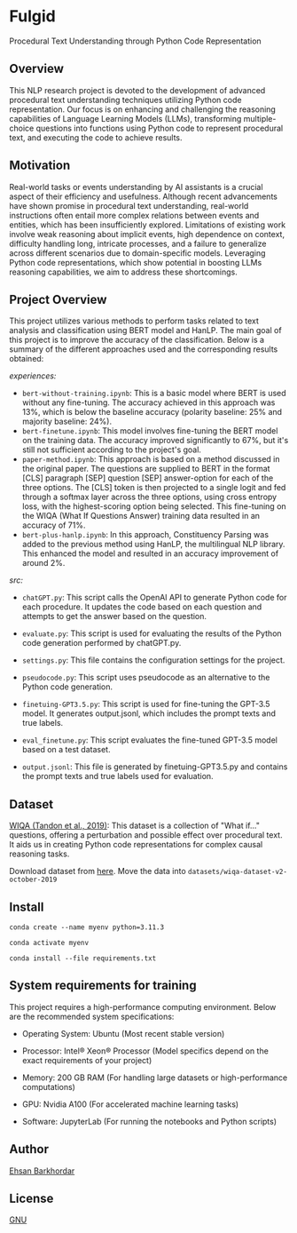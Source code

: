 # Fulgid

Procedural Text Understanding through Python Code Representation

## Overview
This NLP research project is devoted to the development of advanced procedural text understanding techniques utilizing Python code representation. Our focus is on enhancing and challenging the reasoning capabilities of Language Learning Models (LLMs), transforming multiple-choice questions into functions using Python code to represent procedural text, and executing the code to achieve results.

## Motivation
Real-world tasks or events understanding by AI assistants is a crucial aspect of their efficiency and usefulness. Although recent advancements have shown promise in procedural text understanding, real-world instructions often entail more complex relations between events and entities, which has been insufficiently explored. Limitations of existing work involve weak reasoning about implicit events, high dependence on context, difficulty handling long, intricate processes, and a failure to generalize across different scenarios due to domain-specific models. Leveraging Python code representations, which show potential in boosting LLMs reasoning capabilities, we aim to address these shortcomings.

## Project Overview
This project utilizes various methods to perform tasks related to text analysis and classification using BERT model and HanLP. The main goal of this project is to improve the accuracy of the classification. Below is a summary of the different approaches used and the corresponding results obtained:

*experiences:*
- `bert-without-training.ipynb`: This is a basic model where BERT is used without any fine-tuning. The accuracy achieved in this approach was 13%, which is below the baseline accuracy (polarity baseline: 25% and majority baseline: 24%).
- `bert-finetune.ipynb`: This model involves fine-tuning the BERT model on the training data. The accuracy improved significantly to 67%, but it's still not sufficient according to the project's goal.
- `paper-method.ipynb`: This approach is based on a method discussed in the original paper. The questions are supplied to BERT in the format [CLS] paragraph [SEP] question [SEP] answer-option for each of the three options. The [CLS] token is then projected to a single logit and fed through a softmax layer across the three options, using cross entropy loss, with the highest-scoring option being selected. This fine-tuning on the WIQA (What If Questions Answer) training data resulted in an accuracy of 71%.
- `bert-plus-hanlp.ipynb`: In this approach, Constituency Parsing was added to the previous method using HanLP, the multilingual NLP library. This enhanced the model and resulted in an accuracy improvement of around 2%.

*src:*
- `chatGPT.py`: This script calls the OpenAI API to generate Python code for each procedure. It updates the code based on each question and attempts to get the answer based on the question.

- `evaluate.py`: This script is used for evaluating the results of the Python code generation performed by chatGPT.py.

- `settings.py`: This file contains the configuration settings for the project.

- `pseudocode.py`: This script uses pseudocode as an alternative to the Python code generation.

- `finetuing-GPT3.5.py`: This script is used for fine-tuning the GPT-3.5 model. It generates output.jsonl, which includes the prompt texts and true labels.

- `eval_finetune.py`: This script evaluates the fine-tuned GPT-3.5 model based on a test dataset.

- `output.jsonl`: This file is generated by finetuing-GPT3.5.py and contains the prompt texts and true labels used for evaluation.
## Dataset
[WIQA (Tandon et al., 2019)](https://allenai.org/data/wiqa): This dataset is a collection of "What if..." questions, offering a perturbation and possible effect over procedural text. It aids us in creating Python code representations for complex causal reasoning tasks.

Download dataset from [here](https://ai2-public-datasets.s3.amazonaws.com/wiqa/wiqa-dataset-v2-october-2019.zip). Move the data into `datasets/wiqa-dataset-v2-october-2019` 
## Install

`conda create --name myenv python=3.11.3`

`conda activate myenv`

`conda install --file requirements.txt`

## System requirements for training
This project requires a high-performance computing environment. Below are the recommended system specifications:

- Operating System: Ubuntu (Most recent stable version)

- Processor: Intel® Xeon® Processor (Model specifics depend on the exact requirements of your project)

- Memory: 200 GB RAM (For handling large datasets or high-performance computations)

- GPU: Nvidia A100 (For accelerated machine learning tasks)

- Software: JupyterLab (For running the notebooks and Python scripts)

## Author
[Ehsan Barkhordar](mailto:ebarkhordar23@ku.edu.tr)

## License
[GNU](https://choosealicense.com/licenses/gpl-3.0/)

